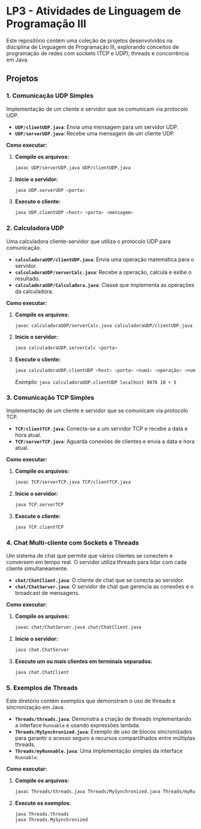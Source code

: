 # LP3 - Atividades de Linguagem de Programação III

Este repositório contém uma coleção de projetos desenvolvidos na disciplina de Linguagem de Programação III, explorando conceitos de programação de redes com sockets (TCP e UDP), threads e concorrência em Java.

## Projetos

### 1\. Comunicação UDP Simples

Implementação de um cliente e servidor que se comunicam via protocolo UDP.

  * **`UDP/clientUDP.java`**: Envia uma mensagem para um servidor UDP.
  * **`UDP/serverUDP.java`**: Recebe uma mensagem de um cliente UDP.

**Como executar:**

1.  **Compile os arquivos:**
    ```bash
    javac UDP/serverUDP.java UDP/clientUDP.java
    ```
2.  **Inicie o servidor:**
    ```bash
    java UDP.serverUDP <porta>
    ```
3.  **Execute o cliente:**
    ```bash
    java UDP.clientUDP <host> <porta> <mensagem>
    ```

### 2\. Calculadora UDP

Uma calculadora cliente-servidor que utiliza o protocolo UDP para comunicação.

  * **`calculadoraUDP/clientUDP.java`**: Envia uma operação matemática para o servidor.
  * **`calculadoraUDP/serverCalc.java`**: Recebe a operação, calcula e exibe o resultado.
  * **`calculadoraUDP/Calculadora.java`**: Classe que implementa as operações da calculadora.

**Como executar:**

1.  **Compile os arquivos:**
    ```bash
    javac calculadoraUDP/serverCalc.java calculadoraUDP/clientUDP.java calculadoraUDP/Calculadora.java
    ```
2.  **Inicie o servidor:**
    ```bash
    java calculadoraUDP.serverCalc <porta>
    ```
3.  **Execute o cliente:**
    ```bash
    java calculadoraUDP.clientUDP <host> <porta> <num1> <operação> <num2>
    ```
    *Exemplo:* `java calculadoraUDP.clientUDP localhost 9876 10 + 5`

### 3\. Comunicação TCP Simples

Implementação de um cliente e servidor que se comunicam via protocolo TCP.

  * **`TCP/clientTCP.java`**: Conecta-se a um servidor TCP e recebe a data e hora atual.
  * **`TCP/serverTCP.java`**: Aguarda conexões de clientes e envia a data e hora atual.

**Como executar:**

1.  **Compile os arquivos:**
    ```bash
    javac TCP/serverTCP.java TCP/clientTCP.java
    ```
2.  **Inicie o servidor:**
    ```bash
    java TCP.serverTCP
    ```
3.  **Execute o cliente:**
    ```bash
    java TCP.clientTCP
    ```

### 4\. Chat Multi-cliente com Sockets e Threads

Um sistema de chat que permite que vários clientes se conectem e conversem em tempo real. O servidor utiliza threads para lidar com cada cliente simultaneamente.

  * **`chat/ChatClient.java`**: O cliente de chat que se conecta ao servidor.
  * **`chat/ChatServer.java`**: O servidor de chat que gerencia as conexões e o broadcast de mensagens.

**Como executar:**

1.  **Compile os arquivos:**
    ```bash
    javac chat/ChatServer.java chat/ChatClient.java
    ```
2.  **Inicie o servidor:**
    ```bash
    java chat.ChatServer
    ```
3.  **Execute um ou mais clientes em terminais separados:**
    ```bash
    java chat.ChatClient
    ```

### 5\. Exemplos de Threads

Este diretório contém exemplos que demonstram o uso de threads e sincronização em Java.

  * **`Threads/threads.java`**: Demonstra a criação de threads implementando a interface `Runnable` e usando expressões lambda.
  * **`Threads/MySynchronized.java`**: Exemplo de uso de blocos sincronizados para garantir o acesso seguro a recursos compartilhados entre múltiplas threads.
  * **`Threads/myRunnable.java`**: Uma implementação simples da interface `Runnable`.

**Como executar:**

1.  **Compile os arquivos:**
    ```bash
    javac Threads/threads.java Threads/MySynchronized.java Threads/myRunnable.java
    ```
2.  **Execute os exemplos:**
    ```bash
    java Threads.threads
    java Threads.MySynchronized
    ```